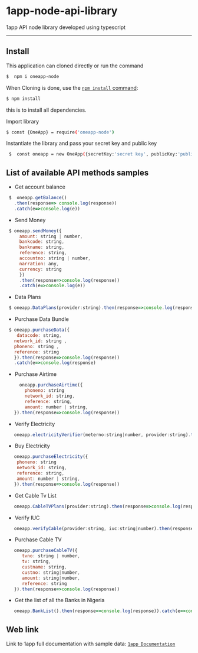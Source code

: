 # 1app-node-api-library
1app API node library developed using typescript

 <hr>
 
## Install

This  application can cloned directly or run the command

```sh
$  npm i oneapp-node
```


When Cloning is done, use the
[`npm install` command](https://docs.npmjs.com/getting-started/installing-npm-packages-locally):

```sh
$ npm install 
```
this is to install all dependencies.
<br>

Import library

 ```sh
 $ const {OneApp} = require('oneapp-node')
 
 ```
 Instantiate the library and pass your secret key and public key
 
 ```sh
  $  const oneapp = new OneApp({secretKey:'secret key', publicKey:'public key'})
  ```
 ## List of available  API methods samples
 
  * Get account balance
   ```js
    $  oneapp.getBalance()
      .then(response=> console.log(response))
      .catch(e=>console.log(e))
   ```
   
 * Send Money
 ```js
  $ oneapp.sendMoney({
      amount: string | number,
      bankcode: string,
      bankname: string,
      reference: string,
      accountno: string | number,
      narration: any,
      currency: string
      })
      .then(response=>console.log(response))
      .catch(e=>console.log(e))
 ```
 
  * Data Plans
 ```js
  $ oneapp.DataPlans(provider:string).then(response=>console.log(response)).catch(e=>console.log(e))
 ```
 
 * Purchase Data Bundle
 ```js
  $ oneapp.purchaseData({
     datacode: string,
    network_id: string ,
    phoneno: string ,
    reference: string
    }).then(response=>console.log(response))
    .catch(e=>console.log(response)
 ```
 
* Purchase Airtime
 ```js
      oneapp.purchaseAirtime({
        phoneno: string
        network_id: string,
        reference: string,
        amount: number | string,
    }).then(response=>console.log(response))
 ```
 
 * Verify Electricity
 ```js
    oneapp.electricityVerifier(meterno:string|number, provider:string).then(response=>console.log(response)).catch(e=>console.log(e))
 ```
 
 * Buy Electricity
 ```js
    oneapp.purchaseElectricity({
     phoneno: string
     network_id: string,
     reference: string,
     amount: number | string,
    }).then(response=>console.log(response))
 ```
 
  * Get Cable Tv List
 ```js
    oneapp.CableTVPlans(provider:string).then(response=>console.log(response)).catch(e=>console.log(e))
 ```
 
  * Verify IUC
 ```js
    oneapp.verifyCable(provider:string, iuc:string|number).then(response=>console.log(response)).catch(e=>console.log(e))
 ```
 
   * Purchase Cable TV
 ```js
    oneapp.purchaseCableTV({
       tvno: string | number,
       tv: string,
       custname: string,
       custno: string|number,
       amount: string|number,
       reference: string
    }).then(response=>console.log(response))
 ```
 
  * Get the list of all the Banks in Nigeria
 ```js
    oneapp.BankList().then(response=>console.log(response)).catch(e=>console.log(e))
 ```
 



## Web link
 Link to 1app full documentation with sample data: [`1app Documentation`](https://docs.1app.online/)

 

